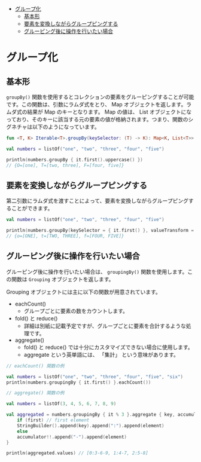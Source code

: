 - [グループ化](#グループ化)
  - [基本形](#基本形)
  - [要素を変換しながらグループピングする](#要素を変換しながらグループピングする)
  - [グルーピング後に操作を行いたい場合](#グルーピング後に操作を行いたい場合)


# グループ化

## 基本形

`groupBy()` 関数を使用するとコレクションの要素をグルーピングすることが可能です。この関数は、引数にラムダ式をとり、 Map オブジェクトを返します。ラムダ式の結果が Map のキーとなります。 Map の値は、 List オブジェクトになっており、そのキーに該当する元の要素の値が格納されます。つまり、関数のシグネチャは以下のようになっています。

```kotlin
fun <T, K> Iterable<T>.groupBy(keySelector: (T) -> K): Map<K, List<T>>
```

```kotlin
val numbers = listOf("one", "two", "three", "four", "five")

println(numbers.groupBy { it.first().uppercase() })
// {O=[one], T=[two, three], F=[four, five]}
```


## 要素を変換しながらグループピングする

第二引数にラムダ式を渡すことによって、要素を変換しながらグループピングすることができます。

```kotlin
val numbers = listOf("one", "two", "three", "four", "five")

println(numbers.groupBy(keySelector = { it.first() }, valueTransform = { it.uppercase() }))
// {o=[ONE], t=[TWO, THREE], f=[FOUR, FIVE]}
```


## グルーピング後に操作を行いたい場合

グルーピング後に操作を行いたい場合は、 `groupingBy()` 関数を使用します。この関数は `Grouping` オブジェクトを返します。

Grouping オブジェクトには主に以下の関数が用意されています。

- eachCount()
  - グループごとに要素の数をカウントします。
- fold() と reduce()
  - 詳細は別紙に記載予定ですが、グループごとに要素を合計するような処理です。
- aggregate()
  - fold() と reduce() では十分にカスタマイズできない場合に使用します。
  - aggregate という英単語には、 「集計」 という意味があります。

```kotlin
// eachCount() 関数の例

val numbers = listOf("one", "two", "three", "four", "five", "six")
println(numbers.groupingBy { it.first() }.eachCount())
```

```kotlin
// aggregate() 関数の例

val numbers = listOf(3, 4, 5, 6, 7, 8, 9)

val aggregated = numbers.groupingBy { it % 3 }.aggregate { key, accumulator: StringBuilder?, element, first ->
    if (first) // first element
    StringBuilder().append(key).append(":").append(element)
    else
    accumulator!!.append("-").append(element)
}

println(aggregated.values) // [0:3-6-9, 1:4-7, 2:5-8]
```


